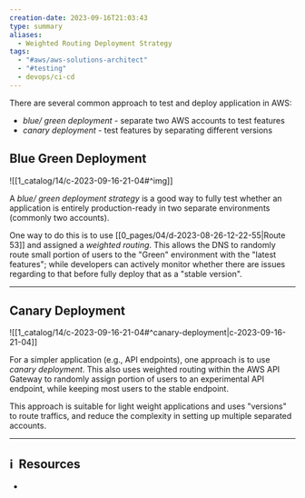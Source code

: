 ```yaml
---
creation-date: 2023-09-16T21:03:43
type: summary
aliases:
  - Weighted Routing Deployment Strategy
tags:
  - "#aws/aws-solutions-architect"
  - "#testing"
  - devops/ci-cd
---
```

There are several common approach to test and deploy application in AWS: 
- *blue/ green deployment* - separate two AWS accounts to test features
- *canary deployment* - test features by separating different versions

## Blue Green Deployment

![[1_catalog/14/c-2023-09-16-21-04#^img]]

A *blue/ green deployment strategy* is a good way to fully test whether an application is entirely production-ready in two separate environments (commonly two accounts). 

One way to do this is to use [[0_pages/04/d-2023-08-26-12-22-55|Route 53]] and assigned a *weighted routing*. This allows the DNS to randomly route small portion of users to the "Green" environment with the "latest features"; while developers can actively monitor whether there are issues regarding to that before fully deploy that as a "stable version". 


---
## Canary Deployment

![[1_catalog/14/c-2023-09-16-21-04#^canary-deployment|c-2023-09-16-21-04]]

For a simpler application (e.g., API endpoints), one approach is to use *canary deployment*. This also uses weighted routing within the AWS API Gateway to randomly assign portion of users to an experimental API endpoint, while keeping most users to the stable endpoint. 

This approach is suitable for light weight applications and uses "versions" to route traffics, and reduce the complexity in setting up multiple separated accounts. 


---
## ℹ️  Resources
- 
